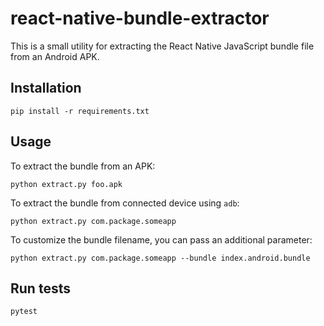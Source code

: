 # react-native-bundle-extractor

This is a small utility for extracting the React Native JavaScript bundle
file from an Android APK.

## Installation

    pip install -r requirements.txt

## Usage

To extract the bundle from an APK:

    python extract.py foo.apk

To extract the bundle from connected device using `adb`:

    python extract.py com.package.someapp

To customize the bundle filename, you can pass an additional parameter:

    python extract.py com.package.someapp --bundle index.android.bundle

## Run tests

    pytest
